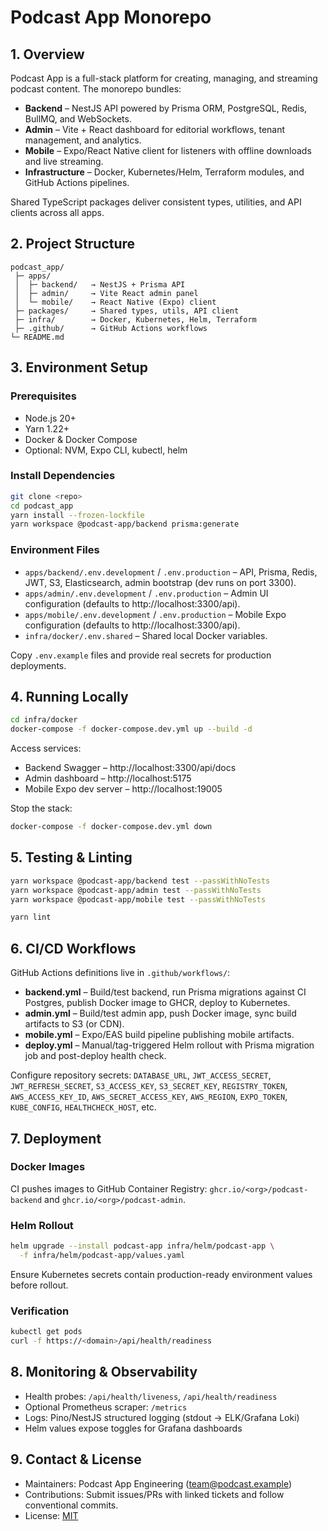 # Podcast App Monorepo

## 1. Overview
Podcast App is a full-stack platform for creating, managing, and streaming podcast content. The monorepo bundles:

- **Backend** – NestJS API powered by Prisma ORM, PostgreSQL, Redis, BullMQ, and WebSockets.
- **Admin** – Vite + React dashboard for editorial workflows, tenant management, and analytics.
- **Mobile** – Expo/React Native client for listeners with offline downloads and live streaming.
- **Infrastructure** – Docker, Kubernetes/Helm, Terraform modules, and GitHub Actions pipelines.

Shared TypeScript packages deliver consistent types, utilities, and API clients across all apps.

## 2. Project Structure

```
podcast_app/
 ├─ apps/
 │  ├─ backend/   → NestJS + Prisma API
 │  ├─ admin/     → Vite React admin panel
 │  └─ mobile/    → React Native (Expo) client
 ├─ packages/     → Shared types, utils, API client
 ├─ infra/        → Docker, Kubernetes, Helm, Terraform
 ├─ .github/      → GitHub Actions workflows
└─ README.md
```
## 3. Environment Setup

### Prerequisites
- Node.js 20+
- Yarn 1.22+
- Docker & Docker Compose
- Optional: NVM, Expo CLI, kubectl, helm

### Install Dependencies
```bash
git clone <repo>
cd podcast_app
yarn install --frozen-lockfile
yarn workspace @podcast-app/backend prisma:generate
```
### Environment Files
- `apps/backend/.env.development` / `.env.production` – API, Prisma, Redis, JWT, S3, Elasticsearch, admin bootstrap (dev runs on port 3300).
- `apps/admin/.env.development` / `.env.production` – Admin UI configuration (defaults to http://localhost:3300/api).
- `apps/mobile/.env.development` / `.env.production` – Mobile Expo configuration (defaults to http://localhost:3300/api).
- `infra/docker/.env.shared` – Shared local Docker variables.

Copy `.env.example` files and provide real secrets for production deployments.

## 4. Running Locally

```bash
cd infra/docker
docker-compose -f docker-compose.dev.yml up --build -d
```
Access services:
- Backend Swagger – http://localhost:3300/api/docs
- Admin dashboard – http://localhost:5175
- Mobile Expo dev server – http://localhost:19005

Stop the stack:
```bash
docker-compose -f docker-compose.dev.yml down
```
## 5. Testing & Linting

```bash
yarn workspace @podcast-app/backend test --passWithNoTests
yarn workspace @podcast-app/admin test --passWithNoTests
yarn workspace @podcast-app/mobile test --passWithNoTests

yarn lint
```
## 6. CI/CD Workflows

GitHub Actions definitions live in `.github/workflows/`:

- **backend.yml** – Build/test backend, run Prisma migrations against CI Postgres, publish Docker image to GHCR, deploy to Kubernetes.
- **admin.yml** – Build/test admin app, push Docker image, sync build artifacts to S3 (or CDN).
- **mobile.yml** – Expo/EAS build pipeline publishing mobile artifacts.
- **deploy.yml** – Manual/tag-triggered Helm rollout with Prisma migration job and post-deploy health check.

Configure repository secrets: `DATABASE_URL`, `JWT_ACCESS_SECRET`, `JWT_REFRESH_SECRET`, `S3_ACCESS_KEY`, `S3_SECRET_KEY`, `REGISTRY_TOKEN`, `AWS_ACCESS_KEY_ID`, `AWS_SECRET_ACCESS_KEY`, `AWS_REGION`, `EXPO_TOKEN`, `KUBE_CONFIG`, `HEALTHCHECK_HOST`, etc.

## 7. Deployment

### Docker Images
CI pushes images to GitHub Container Registry: `ghcr.io/<org>/podcast-backend` and `ghcr.io/<org>/podcast-admin`.

### Helm Rollout
```bash
helm upgrade --install podcast-app infra/helm/podcast-app \
  -f infra/helm/podcast-app/values.yaml
```

Ensure Kubernetes secrets contain production-ready environment values before rollout.

### Verification
```bash
kubectl get pods
curl -f https://<domain>/api/health/readiness
```

## 8. Monitoring & Observability
- Health probes: `/api/health/liveness`, `/api/health/readiness`
- Optional Prometheus scraper: `/metrics`
- Logs: Pino/NestJS structured logging (stdout → ELK/Grafana Loki)
- Helm values expose toggles for Grafana dashboards

## 9. Contact & License
- Maintainers: Podcast App Engineering (team@podcast.example)
- Contributions: Submit issues/PRs with linked tickets and follow conventional commits.
- License: [MIT](LICENSE)
